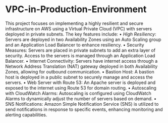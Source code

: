 # VPC-in-Production-Environment

This project focuses on implementing a highly resilient and secure infrastructure on AWS using a Virtual Private Cloud (VPC) with servers deployed in private subnets.
The key features include:
•	*High Resiliency*: Servers are deployed in two Availability Zones using an Auto Scaling group and an Application Load Balancer to enhance resiliency.
•	Security Measures: Servers are placed in private subnets to add an extra layer of security. Access to the servers is managed through an Application Load Balancer.
•	Internet Connectivity: Servers have internet access through a Network Address Translation (NAT) gateway deployed in both Availability Zones, allowing for outbound communication.
•	Bastion Host: A bastion host is deployed in a public subnet to securely manage and access the servers.
•	Web Server with Route 53: An Apache server is deployed and exposed to the internet using Route 53 for domain routing.
•	Autoscaling with CloudWatch Alarms: Autoscaling is configured using CloudWatch Alarms to dynamically adjust the number of servers based on demand.
•	SNS Notifications: Amazon Simple Notification Service (SNS) is utilized to send notifications in response to specific events, enhancing monitoring and alerting capabilities.
